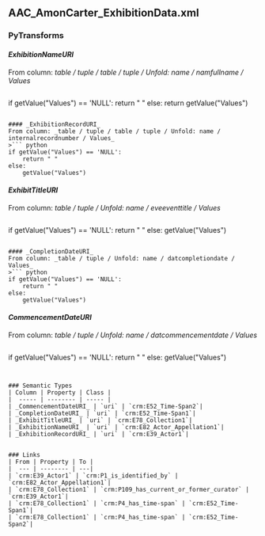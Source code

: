 ## AAC_AmonCarter_ExhibitionData.xml

### PyTransforms
#### _ExhibitionNameURI_
From column: _table / tuple / table / tuple / Unfold: name / namfullname / Values_
>``` python
if getValue("Values") == 'NULL':
    return " "
else:
    return getValue("Values")
```

#### _ExhibitionRecordURI_
From column: _table / tuple / table / tuple / Unfold: name / internalrecordnumber / Values_
>``` python
if getValue("Values") == 'NULL':
    return " "
else:
    getValue("Values")
```

#### _ExhibitTitleURI_
From column: _table / tuple / Unfold: name / eveeventtitle / Values_
>``` python
if getValue("Values") == 'NULL':
    return " "
else:
    getValue("Values")
```

#### _CompletionDateURI_
From column: _table / tuple / Unfold: name / datcompletiondate / Values_
>``` python
if getValue("Values") == 'NULL':
    return " "
else:
    getValue("Values")
```

#### _CommencementDateURI_
From column: _table / tuple / Unfold: name / datcommencementdate / Values_
>``` python
if getValue("Values") == 'NULL':
    return " "
else:
    getValue("Values")
```


### Semantic Types
| Column | Property | Class |
|  ----- | -------- | ----- |
| _CommencementDateURI_ | `uri` | `crm:E52_Time-Span2`|
| _CompletionDateURI_ | `uri` | `crm:E52_Time-Span1`|
| _ExhibitTitleURI_ | `uri` | `crm:E78_Collection1`|
| _ExhibitionNameURI_ | `uri` | `crm:E82_Actor_Appellation1`|
| _ExhibitionRecordURI_ | `uri` | `crm:E39_Actor1`|


### Links
| From | Property | To |
|  --- | -------- | ---|
| `crm:E39_Actor1` | `crm:P1_is_identified_by` | `crm:E82_Actor_Appellation1`|
| `crm:E78_Collection1` | `crm:P109_has_current_or_former_curator` | `crm:E39_Actor1`|
| `crm:E78_Collection1` | `crm:P4_has_time-span` | `crm:E52_Time-Span1`|
| `crm:E78_Collection1` | `crm:P4_has_time-span` | `crm:E52_Time-Span2`|
